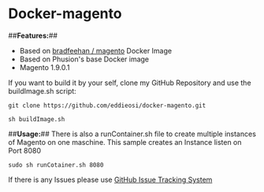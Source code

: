 Docker-magento
==============

##**Features:**##

- Based on [bradfeehan / magento][1] Docker Image
- Based on Phusion's base Docker image
- Magento 1.9.0.1


If you want to build it by your self, clone my GitHub Repository and use the buildImage.sh script: 

`git clone https://github.com/eddieosi/docker-magento.git`

`sh buildImage.sh`


##**Usage:**##
There is also a runContainer.sh file to create multiple instances of Magento on one maschine.
This sample creates an Instance listen on Port 8080

    sudo sh runCotainer.sh 8080


If there is any Issues please use [GitHub Issue Tracking System][2] 


  [1]: https://registry.hub.docker.com/u/bradfeehan/magento/
  [2]: https://github.com/eddieosi/docker-magento/issues
